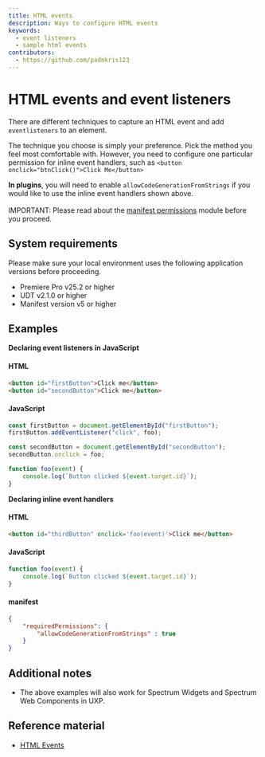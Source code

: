 ```yaml
---
title: HTML events
description: Ways to configure HTML events
keywords:
  - event listeners
  - sample html events
contributors:
  - https://github.com/padmkris123
---
```


# HTML events and event listeners

There are different techniques to capture an HTML event and add `eventlisteners` to an element.

The technique you choose is simply your preference. Pick the method you feel most comfortable with. However, you need to configure one particular permission for inline event handlers, such as `<button onclick="btnClick()">Click Me</button>`

<!--InlineAlert variant="info" slots="header, text1, text2"/-->

<!--Plugins and Scripts-->

**In plugins**, you will need to enable `allowCodeGenerationFromStrings` if you would like to use the inline event handlers shown above. <br></br>
IMPORTANT: Please read about the [manifest permissions](../../../plugins/concepts/manifest/#permissionsdefinition) module before you proceed.

<!--**In scripts**, since you cannot add inline event listeners, this permission is not applicable.-->

## System requirements

Please make sure your local environment uses the following application versions before proceeding.

- Premiere Pro v25.2 or higher
- UDT v2.1.0 or higher
- Manifest version v5 or higher

## Examples

**Declaring event listeners in JavaScript**

<CodeBlock slots="heading, code" repeat="2" languages="HTML, JavaScript" />

#### HTML

```html
<button id="firstButton">Click me</button>
<button id="secondButton">Click me</button>
```

#### JavaScript

```js
const firstButton = document.getElementById("firstButton");
firstButton.addEventListener("click", foo);

const secondButton = document.getElementById("secondButton");
secondButton.onclick = foo;

function foo(event) {
    console.log(`Button clicked ${event.target.id}`);
}
```

**Declaring inline event handlers**

<CodeBlock slots="heading, code" repeat="3" languages="HTML, JavaScript, JSON" />

#### HTML

```html
<button id="thirdButton" onclick='foo(event)'>Click me</button>
```

#### JavaScript

```js
function foo(event) {
    console.log(`Button clicked ${event.target.id}`);
}
```

#### manifest

```json
{
    "requiredPermissions": {
        "allowCodeGenerationFromStrings" : true
    }
}
```

## Additional notes

- The above examples will also work for Spectrum Widgets and Spectrum Web Components in UXP.

## Reference material

- [HTML Events](../../../uxp-api/reference-js/Global%20Members/HTML%20Events/)
